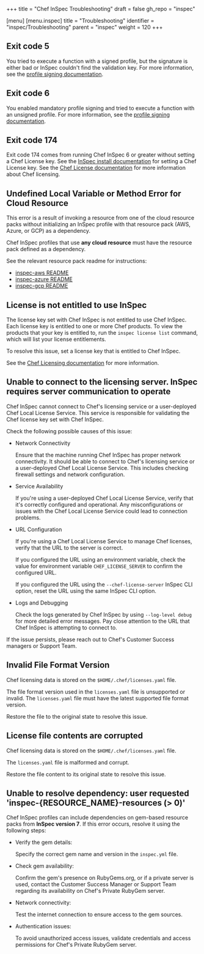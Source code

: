 +++
title = "Chef InSpec Troubleshooting"
draft = false
gh_repo = "inspec"

[menu]
  [menu.inspec]
    title = "Troubleshooting"
    identifier = "inspec/Troubleshooting"
    parent = "inspec"
    weight = 120
+++

## Exit code 5

You tried to execute a function with a signed profile, but the signature is either bad or InSpec couldn't find the validation key.
For more information, see the [profile signing documentation](/inspec/signing/).

## Exit code 6

You enabled mandatory profile signing and tried to execute a function with an unsigned profile.
For more information, see the [profile signing documentation](/inspec/signing/).

## Exit code 174

Exit code 174 comes from running Chef InSpec 6 or greater without setting a Chef License key.
See the [InSpec install documentation](/inspec/install/) for setting a Chef License key.
See the [Chef License documentation](/licensing/) for more information about Chef licensing.

## Undefined Local Variable or Method Error for Cloud Resource

This error is a result of invoking a resource from one of the cloud resource packs without initializing an InSpec profile with that resource pack (AWS, Azure, or GCP) as a dependency.

Chef InSpec profiles that use **any cloud resource** must have the resource pack defined as a dependency.

See the relevant resource pack readme for instructions:

- [inspec-aws README](https://github.com/inspec/inspec-aws#use-the-resources)
- [inspec-azure README](https://github.com/inspec/inspec-azure#use-the-resources)
- [inspec-gcp README](https://github.com/inspec/inspec-gcp#use-the-resources)

## License is not entitled to use InSpec

The license key set with Chef InSpec is not entitled to use Chef InSpec. Each license key is entitled to one or more Chef products. To view the products that your key is entitled to, run the `inspec license list` command, which will list your license entitlements.

To resolve this issue, set a license key that is entitled to Chef InSpec.

See the [Chef Licensing documentation](/licensing/) for more information.

## Unable to connect to the licensing server. InSpec requires server communication to operate

Chef InSpec cannot connect to Chef's licensing service or a user-deployed Chef Local License Service.
This service is responsible for validating the Chef license key set with Chef InSpec.

Check the following possible causes of this issue:

- Network Connectivity

  Ensure that the machine running Chef InSpec has proper network connectivity. It should be able to connect to Chef's licensing service or a user-deployed Chef Local License Service. This includes checking firewall settings and network configuration.

- Service Availability

  If you're using a user-deployed Chef Local License Service, verify that it's correctly configured and operational. Any misconfigurations or issues with the Chef Local License Service could lead to connection problems.

- URL Configuration

  If you're using a Chef Local License Service to manage Chef licenses, verify that the URL to the server is correct.

  If you configured the URL using an environment variable, check the value for environment variable `CHEF_LICENSE_SERVER` to confirm the configured URL.

  If you configured the URL using the `--chef-license-server` InSpec CLI option, reset the URL using the same InSpec CLI option.

- Logs and Debugging

  Check the logs generated by Chef InSpec by using `--log-level debug` for more detailed error messages. Pay close attention to the URL that Chef InSpec is attempting to connect to.

If the issue persists, please reach out to Chef's Customer Success managers or Support Team.

## Invalid File Format Version

Chef licensing data is stored on the `$HOME/.chef/licenses.yaml` file.

The file format version used in the `licenses.yaml` file is unsupported or invalid.
The `licenses.yaml` file must have the latest supported file format version.

Restore the file to the original state to resolve this issue.

## License file contents are corrupted

Chef licensing data is stored on the `$HOME/.chef/licenses.yaml` file.

The `licenses.yaml` file is malformed and corrupt.

Restore the file content to its original state to resolve this issue.

## Unable to resolve dependency: user requested 'inspec-{RESOURCE_NAME}-resources (> 0)'

Chef InSpec profiles can include dependencies on gem-based resource packs from **InSpec version 7**. If this error occurs, resolve it using the following steps:

- Verify the gem details:

  Specify the correct gem name and version in the `inspec.yml` file.

- Check gem availability:

  Confirm the gem's presence on RubyGems.org, or if a private server is used, contact the Customer Success Manager or Support Team regarding its availability on Chef's Private RubyGem server.

- Network connectivity:

  Test the internet connection to ensure access to the gem sources.

- Authentication issues:

  To avoid unauthorized access issues, validate credentials and access permissions for Chef's Private RubyGem server.
